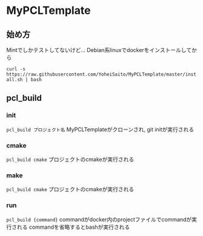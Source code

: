# MyPCLTemplate
## 始め方
Mintでしかテストしてないけど...
Debian系linuxでdockerをインストールしてから

` curl -s https://raw.githubusercontent.com/YoheiSaito/MyPCLTemplate/master/install.sh | bash `

## pcl_build
### init
` pcl_build プロジェクト名 `
MyPCLTemplateがクローンされ, git initが実行される

### cmake
` pcl_build cmake `
プロジェクトのcmakeが実行される

### make
` pcl_build cmake `
プロジェクトのcmakeが実行される

### run
` pcl_build {command} `
commandがdocker内のprojectファイルでcommandが実行される
commandを省略するとbashが実行される
